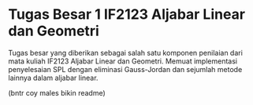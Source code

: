 # Tugas Besar 1 IF2123 Aljabar Linear dan Geometri
Tugas besar yang diberikan sebagai salah satu komponen penilaian dari mata kuliah IF2123 Aljabar Linear dan Geometri. Memuat implementasi penyelesaian SPL dengan eliminasi Gauss-Jordan dan sejumlah metode lainnya dalam aljabar linear.

(bntr coy males bikin readme)